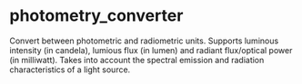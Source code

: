 # photometry_converter
Convert between photometric and radiometric units. Supports luminous intensity (in candela), lumious flux (in lumen) and radiant flux/optical power (in milliwatt). Takes into account the spectral emission and radiation characteristics of a light source.
